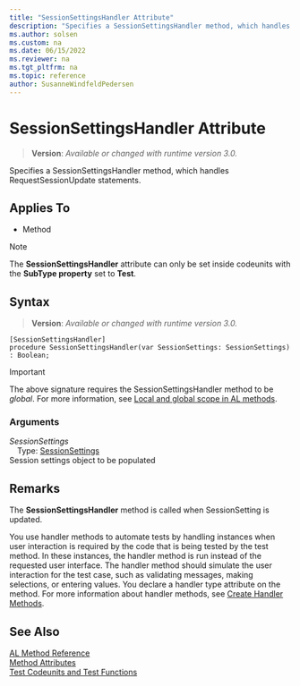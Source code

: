 ```yaml
---
title: "SessionSettingsHandler Attribute"
description: "Specifies a SessionSettingsHandler method, which handles RequestSessionUpdate statements."
ms.author: solsen
ms.custom: na
ms.date: 06/15/2022
ms.reviewer: na
ms.tgt_pltfrm: na
ms.topic: reference
author: SusanneWindfeldPedersen
---
```

[//]: # (START>DO_NOT_EDIT)
[//]: # (IMPORTANT:Do not edit any of the content between here and the END>DO_NOT_EDIT.)
[//]: # (Any modifications should be made in the .xml files in the ModernDev repo.)

# SessionSettingsHandler Attribute
> **Version**: _Available or changed with runtime version 3.0._

Specifies a SessionSettingsHandler method, which handles RequestSessionUpdate statements.


## Applies To

- Method

> [!NOTE]
> The **SessionSettingsHandler** attribute can only be set inside codeunits with the **SubType property** set to **Test**.

## Syntax


> **Version**: _Available or changed with runtime version 3.0._
```AL
[SessionSettingsHandler]
procedure SessionSettingsHandler(var SessionSettings: SessionSettings) : Boolean;
```
> [!IMPORTANT]
> The above signature requires the SessionSettingsHandler method to be *global*. For more information, see [Local and global scope in AL methods](../devenv-al-methods.md%23local-and-global-scope).

### Arguments
*SessionSettings*  
&emsp;Type: [SessionSettings](../methods-auto/sessionsettings/sessionsettings-data-type.md)  
Session settings object to be populated  

[//]: # (IMPORTANT: END>DO_NOT_EDIT)
## Remarks

The **SessionSettingsHandler** method is called when SessionSetting is updated. 

You use handler methods to automate tests by handling instances when user interaction is required by the code that is being tested by the test method. In these instances, the handler method is run instead of the requested user interface. The handler method should simulate the user interaction for the test case, such as validating messages, making selections, or entering values. You declare a handler type attribute on the method. For more information about handler methods, see [Create Handler Methods](../devenv-creating-handler-methods.md).

## See Also

[AL Method Reference](../methods-auto/library.md)  
[Method Attributes](devenv-method-attributes.md)  
[Test Codeunits and Test Functions](../devenv-test-codeunits-and-test-methods.md)